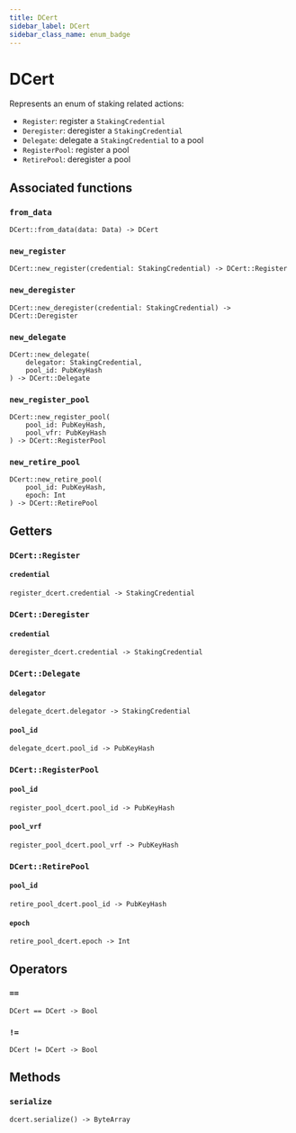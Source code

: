 ```yaml
---
title: DCert
sidebar_label: DCert
sidebar_class_name: enum_badge
---
```


# <span className="enum_badge">DCert</span>

Represents an enum of staking related actions:
  * `Register`: register a `StakingCredential`
  * `Deregister`: deregister a `StakingCredential`
  * `Delegate`: delegate a `StakingCredential` to a pool
  * `RegisterPool`: register a pool
  * `RetirePool`: deregister a pool

## Associated functions

### `from_data`

```helios
DCert::from_data(data: Data) -> DCert
```

### `new_register`

```helios
DCert::new_register(credential: StakingCredential) -> DCert::Register
```

### `new_deregister`

```helios
DCert::new_deregister(credential: StakingCredential) -> DCert::Deregister
```

### `new_delegate`

```helios
DCert::new_delegate(
	delegator: StakingCredential, 
	pool_id: PubKeyHash
) -> DCert::Delegate
```

### `new_register_pool`

```helios
DCert::new_register_pool(
	pool_id: PubKeyHash, 
	pool_vfr: PubKeyHash
) -> DCert::RegisterPool
```

### `new_retire_pool`

```helios
DCert::new_retire_pool(
	pool_id: PubKeyHash, 
	epoch: Int
) -> DCert::RetirePool
```

## Getters

### `DCert::Register`

#### `credential`

```helios
register_dcert.credential -> StakingCredential
```

### `DCert::Deregister`

#### `credential`

```helios
deregister_dcert.credential -> StakingCredential
```

### `DCert::Delegate`

#### `delegator`

```helios
delegate_dcert.delegator -> StakingCredential
```

#### `pool_id`

```helios
delegate_dcert.pool_id -> PubKeyHash
```

### `DCert::RegisterPool`

#### `pool_id`

```helios
register_pool_dcert.pool_id -> PubKeyHash
```

#### `pool_vrf`

```helios
register_pool_dcert.pool_vrf -> PubKeyHash
```

### `DCert::RetirePool`

#### `pool_id`

```helios
retire_pool_dcert.pool_id -> PubKeyHash
```

#### `epoch`

```helios
retire_pool_dcert.epoch -> Int
```

## Operators

### `==`

```helios
DCert == DCert -> Bool
```

### `!=`

```helios
DCert != DCert -> Bool
```

## Methods

### `serialize`

```helios
dcert.serialize() -> ByteArray
```